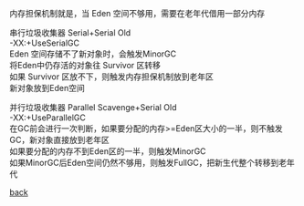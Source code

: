 内存担保机制就是，当 Eden 空间不够用，需要在老年代借用一部分内存  

串行垃圾收集器 Serial+Serial Old  
-XX:+UseSerialGC  
Eden 空间存储不了新对象时，会触发MinorGC  
将Eden中仍存活的对象往 Survivor 区转移  
如果 Survivor 区放不下，则触发内存担保机制放到老年区  
新对象放到Eden空间  

并行垃圾收集器 Parallel Scavenge+Serial Old  
-XX:+UseParallelGC  
在GC前会进行一次判断，如果要分配的内存>=Eden区大小的一半，则不触发GC，新对象直接放到老年区  
如果要分配的内存不到Eden区的一半，则触发MinorGC  
如果MinorGC后Eden空间仍然不够用，则触发FullGC，把新生代整个转移到老年代  

[back](../7.md)  